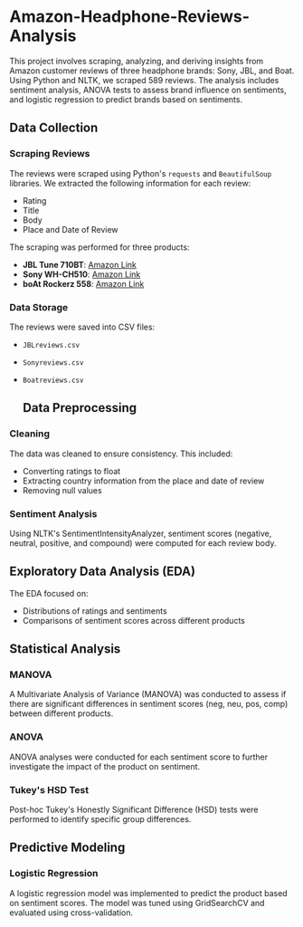 # Amazon-Headphone-Reviews-Analysis
This project involves scraping, analyzing, and deriving insights from Amazon customer reviews of three headphone brands: Sony, JBL, and Boat. Using Python and NLTK, we scraped 589 reviews. The analysis includes sentiment analysis, ANOVA tests to assess brand influence on sentiments, and logistic regression to predict brands based on sentiments.

## Data Collection

### Scraping Reviews
The reviews were scraped using Python's `requests` and `BeautifulSoup` libraries. We extracted the following information for each review:
- Rating
- Title
- Body
- Place and Date of Review

The scraping was performed for three products:
- **JBL Tune 710BT**: [Amazon Link](https://www.amazon.in/JBL-Playtime-Charging-Headphones-Assistant/product-reviews/B096G2RN6D/ref=cm_cr_arp_d_viewopt_srt?ie=UTF8&reviewerType=all_reviews&sortBy=recent&pageNumber=1)
- **Sony WH-CH510**: [Amazon Link](https://www.amazon.in/SONY-WH-CH510-Wireless-Headphone-Blue/product-reviews/B0817T8FB6/ref=cm_cr_arp_d_viewopt_srt?ie=UTF8&reviewerType=all_reviews&sortBy=recent&pageNumber=1)
- **boAt Rockerz 558**: [Amazon Link](https://www.amazon.in/boAt-Rockerz-558-Bluetooth-Headphones/product-reviews/B0BVRGZ9FV/ref=cm_cr_arp_d_viewopt_srt?ie=UTF8&reviewerType=all_reviews&sortBy=recent&pageNumber=1)

### Data Storage
The reviews were saved into CSV files:
- `JBLreviews.csv`
- `Sonyreviews.csv`
- `Boatreviews.csv`

  ## Data Preprocessing

### Cleaning
The data was cleaned to ensure consistency. This included:
- Converting ratings to float
- Extracting country information from the place and date of review
- Removing null values

### Sentiment Analysis
Using NLTK's SentimentIntensityAnalyzer, sentiment scores (negative, neutral, positive, and compound) were computed for each review body.

## Exploratory Data Analysis (EDA)
The EDA focused on:
- Distributions of ratings and sentiments
- Comparisons of sentiment scores across different products

## Statistical Analysis

### MANOVA
A Multivariate Analysis of Variance (MANOVA) was conducted to assess if there are significant differences in sentiment scores (neg, neu, pos, comp) between different products.

### ANOVA
ANOVA analyses were conducted for each sentiment score to further investigate the impact of the product on sentiment.

### Tukey's HSD Test
Post-hoc Tukey's Honestly Significant Difference (HSD) tests were performed to identify specific group differences.

## Predictive Modeling

### Logistic Regression
A logistic regression model was implemented to predict the product based on sentiment scores. The model was tuned using GridSearchCV and evaluated using cross-validation.



  
  
